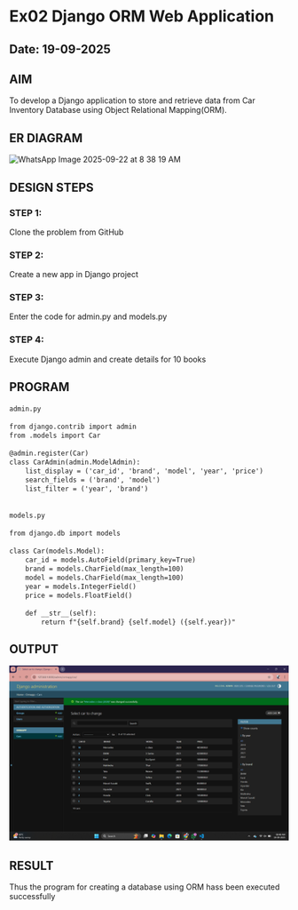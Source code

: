 # Ex02 Django ORM Web Application
## Date: 19-09-2025


## AIM
To develop a Django application to store and retrieve data from Car Inventory Database using Object Relational Mapping(ORM).

## ER DIAGRAM

![WhatsApp Image 2025-09-22 at 8 38 19 AM](https://github.com/user-attachments/assets/e147b85c-1404-49ef-ac2f-a05b366060fb)

## DESIGN STEPS

### STEP 1:
Clone the problem from GitHub

### STEP 2:
Create a new app in Django project

### STEP 3:
Enter the code for admin.py and models.py

### STEP 4:
Execute Django admin and create details for 10 books

## PROGRAM
```
admin.py

from django.contrib import admin
from .models import Car

@admin.register(Car)
class CarAdmin(admin.ModelAdmin):
    list_display = ('car_id', 'brand', 'model', 'year', 'price')
    search_fields = ('brand', 'model')
    list_filter = ('year', 'brand')


models.py

from django.db import models

class Car(models.Model):
    car_id = models.AutoField(primary_key=True)
    brand = models.CharField(max_length=100)
    model = models.CharField(max_length=100)
    year = models.IntegerField()
    price = models.FloatField()

    def __str__(self):
        return f"{self.brand} {self.model} ({self.year})"

```

## OUTPUT

![alt text](<Screenshot (35).png>)


## RESULT
Thus the program for creating a database using ORM hass been executed successfully
